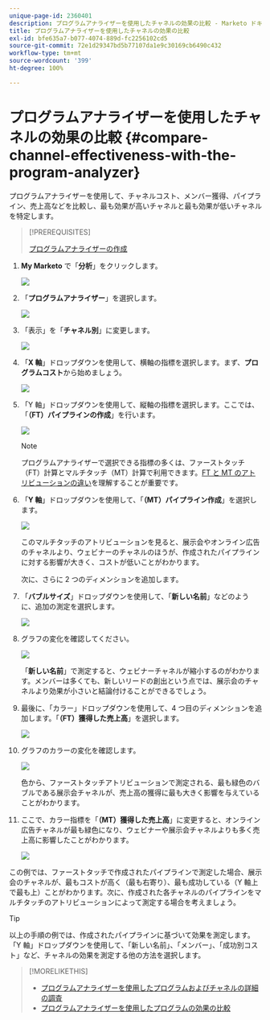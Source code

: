 ```yaml
---
unique-page-id: 2360401
description: プログラムアナライザーを使用したチャネルの効果の比較 - Marketo ドキュメント - 製品ドキュメント
title: プログラムアナライザーを使用したチャネルの効果の比較
exl-id: bfe635a7-b077-4074-889d-fc2256102cd5
source-git-commit: 72e1d29347bd5b77107da1e9c30169cb6490c432
workflow-type: tm+mt
source-wordcount: '399'
ht-degree: 100%

---
```


# プログラムアナライザーを使用したチャネルの効果の比較 {#compare-channel-effectiveness-with-the-program-analyzer}

プログラムアナライザーを使用して、チャネルコスト、メンバー獲得、パイプライン、売上高などを比較し、最も効果が高いチャネルと最も効果が低いチャネルを特定します。

>[!PREREQUISITES]
>
>[プログラムアナライザーの作成](/help/marketo/product-docs/reporting/revenue-cycle-analytics/program-analytics/create-a-program-analyzer.md)

1. **My Marketo** で「**分析**」をクリックします。

   ![](assets/image2014-9-17-18-3a36-3a13.png)

1. 「**プログラムアナライザー**」を選択します。

   ![](assets/image2014-9-17-18-3a36-3a40.png)

1. 「表示」を「**チャネル別**」に変更します。

   ![](assets/image2014-9-17-18-3a36-3a59.png)

1. 「**X 軸**」ドロップダウンを使用して、横軸の指標を選択します。まず、**プログラムコスト**&#x200B;から始めましょう。

   ![](assets/image2014-9-17-18-3a37-3a7.png)

1. 「Y 軸」ドロップダウンを使用して、縦軸の指標を選択します。ここでは、「**（FT）パイプラインの作成**」を行います。

   ![](assets/image2014-9-17-18-3a37-3a50.png)

   >[!NOTE]
   >
   >プログラムアナライザーで選択できる指標の多くは、ファーストタッチ（FT）計算とマルチタッチ（MT）計算で利用できます。[FT と MT のアトリビューションの違い](/help/marketo/product-docs/reporting/revenue-cycle-analytics/revenue-tools/attribution/understanding-attribution.md)を理解することが重要です。

1. 「**Y 軸**」ドロップダウンを使用して、「**（MT）パイプライン作成**」を選択します。

   ![](assets/image2014-9-17-18-3a39-3a5.png)

   このマルチタッチのアトリビューションを見ると、展示会やオンライン広告のチャネルより、ウェビナーのチャネルのほうが、作成されたパイプラインに対する影響が大きく、コストが低いことがわかります。

   次に、さらに 2 つのディメンションを追加します。

1. 「**バブルサイズ**」ドロップダウンを使用して、「**新しい名前**」などのように、追加の測定を選択します。

   ![](assets/image2014-9-17-18-3a39-3a36.png)

1. グラフの変化を確認してください。

   ![](assets/image2014-9-17-18-3a39-3a55.png)

   「**新しい名前**」で測定すると、ウェビナーチャネルが縮小するのがわかります。メンバーは多くても、新しいリードの創出という点では、展示会のチャネルより効果が小さいと結論付けることができるでしょう。

1. 最後に、「カラー」ドロップダウンを使用して、4 つ目のディメンションを追加します。「**（FT）獲得した売上高**」を選択します。

   ![](assets/image2014-9-17-18-3a41-3a7.png)

1. グラフのカラーの変化を確認します。

   ![](assets/image2014-9-17-18-3a41-3a19.png)

   色から、ファーストタッチアトリビューションで測定される、最も緑色のバブルである展示会チャネルが、売上高の獲得に最も大きく影響を与えていることがわかります。

1. ここで、カラー指標を「**（MT）獲得した売上高**」に変更すると、オンライン広告チャネルが最も緑色になり、ウェビナーや展示会チャネルよりも多く売上高に影響したことがわかります。

   ![](assets/image2014-9-17-18-3a41-3a40.png)

この例では、ファーストタッチで作成されたパイプラインで測定した場合、展示会のチャネルが、最もコストが高く（最も右寄り）、最も成功している（Y 軸上で最も上）ことがわかります。次に、作成された各チャネルのパイプラインをマルチタッチのアトリビューションによって測定する場合を考えましょう。

>[!TIP]
>
>以上の手順の例では、作成されたパイプラインに基づいて効果を測定します。「Y 軸」ドロップダウンを使用して、「新しい名前」、「メンバー」、「成功別コスト」など、チャネルの効果を測定する他の方法を選択します。

>[!MORELIKETHIS]
>
>* [プログラムアナライザーを使用したプログラムおよびチャネルの詳細の調査](/help/marketo/product-docs/reporting/revenue-cycle-analytics/program-analytics/explore-program-and-channel-details-with-the-program-analyzer.md)
>* [プログラムアナライザーを使用したプログラムの効果の比較](/help/marketo/product-docs/reporting/revenue-cycle-analytics/program-analytics/compare-program-effectiveness-with-the-program-analyzer.md)

